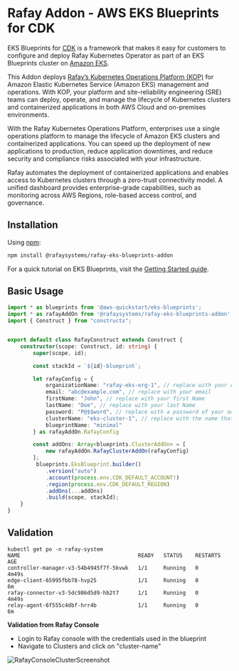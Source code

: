 
# Rafay Addon - AWS EKS Blueprints for CDK

EKS Blueprints for [CDK](https://aws.amazon.com/cdk/) is a framework that makes it easy for customers to configure and deploy Rafay Kubernetes Operator as part of an EKS Blueprints cluster on [Amazon EKS](https://aws.amazon.com/eks/).

This Addon deploys [Rafay’s Kubernetes Operations Platform (KOP)](https://rafay.co) for Amazon Elastic Kubernetes Service (Amazon EKS) management and operations. With KOP, your platform and site-reliability engineering (SRE) teams can deploy, operate, and manage the lifecycle of Kubernetes clusters and containerized applications in both AWS Cloud and on-premises environments.

With the Rafay Kubernetes Operations Platform, enterprises use a single operations platform to manage the lifecycle of Amazon EKS clusters and containerized applications. You can speed up the deployment of new applications to production, reduce application downtimes, and reduce security and compliance risks associated with your infrastructure.

Rafay automates the deployment of containerized applications and enables access to Kubernetes clusters through a zero-trust connectivity model. A unified dashboard provides enterprise-grade capabilities, such as monitoring across AWS Regions, role-based access control, and governance.

## Installation

Using [npm](https://npmjs.org):

```bash
npm install @rafaysystems/rafay-eks-blueprints-addon
```

For a quick tutorial on EKS Blueprints, visit the [Getting Started guide](https://aws-quickstart.github.io/cdk-eks-blueprints/getting-started/).


## Basic Usage

```typescript
import * as blueprints from '@aws-quickstart/eks-blueprints';
import * as rafayAddOn from '@rafaysystems/rafay-eks-blueprints-addon';
import { Construct } from "constructs";


export default class RafayConstruct extends Construct {
    constructor(scope: Construct, id: string) {
        super(scope, id);

        const stackId = `${id}-blueprint`;

        let rafayConfig = {
            organizationName: "rafay-eks-org-1", // replace with your organization Name
            email: "abc@example.com", // replace with your email
            firstName: "John", // replace with your first Name
            lastName: "Doe", // replace with your last Name
            password: "P@$$word", // replace with a password of your own
            clusterName: "eks-cluster-1", // replace with the name that you want the cluster to be created in Rafay Console
            blueprintName: "minimal"
        } as rafayAddOn.RafayConfig

        const addOns: Array<blueprints.ClusterAddOn> = [
            new rafayAddOn.RafayClusterAddOn(rafayConfig)
        ];
         blueprints.EksBlueprint.builder()
            .version("auto")
            .account(process.env.CDK_DEFAULT_ACCOUNT!)
            .region(process.env.CDK_DEFAULT_REGION)
            .addOns(...addOns)
            .build(scope, stackId);
    }
}

```


## Validation

```
kubectl get po -n rafay-system
NAME                                     READY   STATUS    RESTARTS   AGE
controller-manager-v3-54b4945f7f-5kvwk   1/1     Running   0          4m49s
edge-client-65995fbb78-hvp25             1/1     Running   0          6m
rafay-connector-v3-5dc986d5d9-hb2t7      1/1     Running   0          4m49s
relay-agent-6f555c4dbf-hrr4b             1/1     Running   0          6m
```

**Validation from Rafay Console**

- Login to Rafay console with the credentials used in the blueprint
- Navigate to Clusters and click on "cluster-name"

![RafayConsoleClusterScreenshot](../assets/images/rafay_console_cluster.png)




